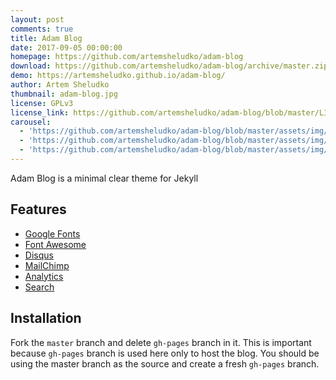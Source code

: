 ```yaml
---
layout: post
comments: true
title: Adam Blog
date: 2017-09-05 00:00:00
homepage: https://github.com/artemsheludko/adam-blog
download: https://github.com/artemsheludko/adam-blog/archive/master.zip
demo: https://artemsheludko.github.io/adam-blog/
author: Artem Sheludko
thumbnail: adam-blog.jpg
license: GPLv3
license_link: https://github.com/artemsheludko/adam-blog/blob/master/LICENSE.txt
carousel: 
  - 'https://github.com/artemsheludko/adam-blog/blob/master/assets/img/adam-blog-imac.jpg?raw=true'
  - 'https://github.com/artemsheludko/adam-blog/blob/master/assets/img/adam-home-page.jpg?raw=true'
  - 'https://github.com/artemsheludko/adam-blog/blob/master/assets/img/adam-post-example.jpg?raw=true'
---
```


Adam Blog is a minimal clear theme for Jekyll

## Features

* [Google Fonts](https://fonts.google.com/)
* [Font Awesome](https://fontawesome.io/)
* [Disqus](https://disqus.com/)
* [MailChimp](https://mailchimp.com/)
* [Analytics](https://analytics.google.com/analytics/web/)
* [Search](https://github.com/christian-fei/Simple-Jekyll-Search)

## Installation

Fork the `master` branch and delete `gh-pages` branch in it. This is important because `gh-pages` branch is used here only to host the blog. You should be using the master branch as the source and create a fresh `gh-pages` branch.
